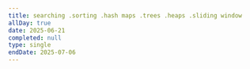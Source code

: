 ```yaml
---
title: searching .sorting .hash maps .trees .heaps .sliding window
allDay: true
date: 2025-06-21
completed: null
type: single
endDate: 2025-07-06
---
```

